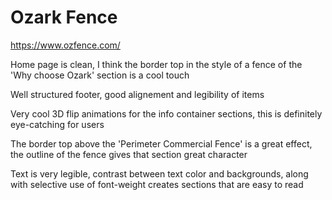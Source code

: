 # Ozark Fence

https://www.ozfence.com/

Home page is clean, I think the border top in the style of a fence of the 'Why choose Ozark' section is a cool touch

Well structured footer, good alignement and legibility of items

Very cool 3D flip animations for the info container sections, this is definitely eye-catching for users 

The border top above the 'Perimeter Commercial Fence' is a great effect, the outline of the fence gives that section great character

Text is very legible, contrast between text color and backgrounds, along with selective use of font-weight creates sections that are easy to read 